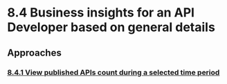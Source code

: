 # 8.4 Business insights for an API Developer based on general details
<scenario description>

## Approaches

### [8.4.1 View published APIs count during a selected time period](https://github.com/wso2/product-apim/tree/product-scenarios/product-scenarios/8-analyze-usage-of-apis-for-business-insights/8.4-business-insights-for-an-api-develeoper-based-on-general-details/8.4.1-view-published-apis-count-during-a-selected-time-period)